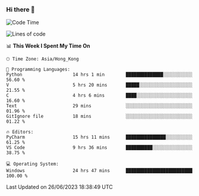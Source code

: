### Hi there 👋

<!--
**RoiexLee/RoiexLee** is a ✨ _special_ ✨ repository because its `README.md` (this file) appears on your GitHub profile.

Here are some ideas to get you started:

- 🔭 I’m currently working on ...
- 🌱 I’m currently learning ...
- 👯 I’m looking to collaborate on ...
- 🤔 I’m looking for help with ...
- 💬 Ask me about ...
- 📫 How to reach me: ...
- 😄 Pronouns: ...
- ⚡ Fun fact: ...
-->

<!--START_SECTION:waka-->
![Code Time](http://img.shields.io/badge/Code%20Time-313%20hrs%2057%20mins-blue)

![Lines of code](https://img.shields.io/badge/From%20Hello%20World%20I%27ve%20Written-40.8%20thousand%20lines%20of%20code-blue)

📊 **This Week I Spent My Time On** 

```text
🕑︎ Time Zone: Asia/Hong_Kong

💬 Programming Languages: 
Python                   14 hrs 1 min        ██████████████░░░░░░░░░░░   56.60 % 
V                        5 hrs 20 mins       █████░░░░░░░░░░░░░░░░░░░░   21.55 % 
C                        4 hrs 6 mins        ████░░░░░░░░░░░░░░░░░░░░░   16.60 % 
Text                     29 mins             ░░░░░░░░░░░░░░░░░░░░░░░░░   01.96 % 
GitIgnore file           18 mins             ░░░░░░░░░░░░░░░░░░░░░░░░░   01.22 % 

🔥 Editors: 
PyCharm                  15 hrs 11 mins      ███████████████░░░░░░░░░░   61.25 % 
VS Code                  9 hrs 36 mins       ██████████░░░░░░░░░░░░░░░   38.75 % 

💻 Operating System: 
Windows                  24 hrs 47 mins      █████████████████████████   100.00 % 
```


 Last Updated on 26/06/2023 18:38:49 UTC
<!--END_SECTION:waka-->
